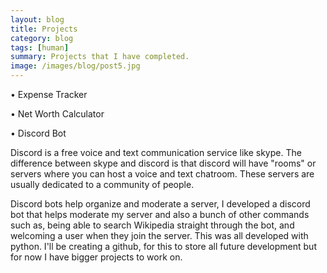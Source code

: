 ```yaml
---
layout: blog
title: Projects
category: blog
tags: [human]  
summary: Projects that I have completed.
image: /images/blog/post5.jpg
---
```


• Expense Tracker


• Net Worth Calculator


• Discord Bot

Discord is a free voice and text communication service like skype. The difference between skype and discord is that discord will have "rooms" or servers where you can host a voice and text chatroom. These servers are usually dedicated to a community of people.

Discord bots help organize and moderate a server, I developed a discord bot that helps moderate my server and also a bunch of other commands such as, being able to search Wikipedia straight through the bot, and welcoming a user when they join the server. This was all developed with python. I'll be creating a github, for this to store all future development but for now I have bigger projects to work on.
